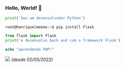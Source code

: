 ### Hello, World! 👋

 ```python
 print('Sou um desenvolvedor Python')
 ```
 
 ```console
 root@henriquelmeeee:~$ pip install Flask
 ```
 
 ```python
 from flask import Flask
 print('e desenvolvo back end com o framework Flask')
 ```
 
 ```php
echo "aprendendo PHP!"
 ```
![](https://komarev.com/ghpvc/?username=henriquelmeeee) (desde 02/05/2022)
<!--
**henriquelmeeee/henriquelmeeee** is a ✨ _special_ ✨ repository because its `README.md` (this file) appears on your GitHub profile.

Here are some ideas to get you started:

- 🔭 I’m currently working on ...
- 🌱 I’m currently learning ...
- 👯 I’m looking to collaborate on ...
- 🤔 I’m looking for help with ...
- 💬 Ask me about ...
- 📫 How to reach me: ...
- 😄 Pronouns: ...
- ⚡ Fun fact: ...
-->
